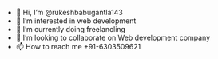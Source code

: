 - 👋 Hi, I’m @rukeshbabugantla143
- 👀 I’m interested in web development 
- 🌱 I’m currently doing freelancling
- 💞️ I’m looking to collaborate on Web development company 
- 📫 How to reach me +91-6303509621

<!---
rukeshbabugantla143/rukeshbabugantla143 is a ✨ special ✨ repository because its `README.md` (this file) appears on your GitHub profile.
You can click the Preview link to take a look at your changes.
--->
